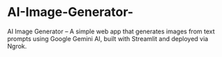 # AI-Image-Generator-
AI Image Generator – A simple web app that generates images from text prompts using Google Gemini AI, built with Streamlit and deployed via Ngrok.
